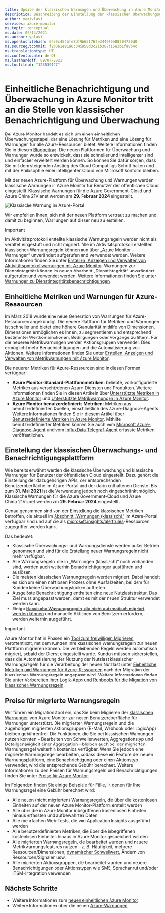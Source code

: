 ```yaml
---
title: Update der klassischen Warnungen und Überwachung in Azure Monitor
description: Beschreibung der Einstellung der klassischen Überwachungsdienste und -funktionen, die bisher im Azure-Portal unter Benachrichtigungen (klassisch) angezeigt wurden.
author: yanivlavi
services: azure-monitor
ms.topic: conceptual
ms.date: 02/14/2021
ms.author: yalavi
ms.openlocfilehash: 64e9c454bfe8df9b65176fe344999e88204720d0
ms.sourcegitcommit: f2d0e1e91a6c345858d3c21b387b15e3b1fa8b4c
ms.translationtype: HT
ms.contentlocale: de-DE
ms.lasthandoff: 09/07/2021
ms.locfileid: "123539117"
---
```

# <a name="unified-alerting--monitoring-in-azure-monitor-replaces-classic-alerting--monitoring"></a>Einheitliche Benachrichtigung und Überwachung in Azure Monitor tritt an die Stelle von klassischer Benachrichtigung und Überwachung

Bei Azure Monitor handelt es sich um einen einheitlichen Überwachungsstapel, der eine Lösung für Metriken und eine Lösung für Warnungen für alle Azure-Ressourcen bietet. Weitere Informationen finden Sie in diesem [Blogbeitrag](https://azure.microsoft.com/blog/new-full-stack-monitoring-capabilities-in-azure-monitor/). Die neuen Plattformen für Überwachung und Warnungen wurde so entwickelt, dass sie schneller und intelligenter sind und einfacher erweitert werden können. So können Sie dafür sorgen, dass Sie mit dem steigenden Anstieg des Cloud Computings Schritt halten und mit der Philosophie einer intelligenten Cloud von Microsoft konform bleiben.

Mit der neuen Azure-Plattform für Überwachung und Warnungen werden klassische Warnungen in Azure Monitor für Benutzer der öffentlichen Cloud eingestellt. Klassische Warnungen für die Azure Government-Cloud und Azure China 21Vianet werden am **29. Februar 2024** eingestellt.

 ![Klassische Warnung im Azure-Portal](media/monitoring-classic-retirement/monitor-alert-screen2.png) 

Wir empfehlen Ihnen, sich mit der neuen Plattform vertraut zu machen und damit zu beginnen, Warnungen auf dieser neu zu erstellen.

> [!IMPORTANT]
> Im Aktivitätsprotokoll erstellte klassische Warnungsregeln werden nicht als veraltet eingestuft und nicht migriert. Alle im Aktivitätsprotokoll erstellten klassischen Warnungsregeln können nun über „Azure Monitor – Warnungen“ unverändert aufgerufen und verwendet werden. Weitere Informationen finden Sie unter [Erstellen, Anzeigen und Verwalten von Aktivitätsprotokollwarnungen mit Azure Monitor](./alerts-activity-log.md). Warnungen zur Dienstintegrität können im neuen Abschnitt „Dienstintegrität“ unverändert aufgerufen und verwendet werden. Weitere Informationen finden Sie unter [Warnungen zu Dienstintegritätsbenachrichtigungen](../../service-health/alerts-activity-log-service-notifications-portal.md).

## <a name="unified-metrics-and-alerts-for-azure-resources"></a>Einheitliche Metriken und Warnungen für Azure-Ressourcen

Im März 2018 wurde eine neue Generation von Warnungen für Azure-Ressourcen angekündigt. Die neuere Plattform für Metriken und Warnungen ist schneller und bietet eine höhere Granularität mithilfe von Dimensionen. Dimensionen ermöglichen es Ihnen, zu segmentieren und entsprechend bestimmter Wertkombinationen, Bedingungen oder Vorgänge zu filtern. Für die neueren Metrikwarnungen werden Aktionsgruppen verwendet. Dies ermöglicht mehr Benachrichtigungen und die Automatisierung von Aktionen. Weitere Informationen finden Sie unter [Erstellen, Anzeigen und Verwalten von Metrikwarnungen mit Azure Monitor](./alerts-metric.md).

Die neueren Metriken für Azure-Ressourcen sind in diesen Formen verfügbar:

- **Azure Monitor-Standard-Plattformmetriken**: beliebte, vorkonfigurierte Metriken aus verschiedenen Azure-Diensten und Produkten. Weitere Informationen finden Sie in diesen Artikeln über [Unterstützte Metriken in Azure Monitor](./alerts-metric-near-real-time.md#metrics-and-dimensions-supported) und [Unterstützte Metrikwarnungen in Azure Monitor](./alerts-metric-overview.md#supported-resource-types-for-metric-alerts).
- **Azure Monitor benutzerdefinierte Metriken**: Metriken aus benutzerdefinierten Quellen, einschließlich des Azure-Diagnose-Agents. Weitere Informationen finden Sie in diesem Artikel über [Benutzerdefinierte Metriken in Azure Monitor](../essentials/metrics-custom-overview.md). Mithilfe benutzerdefinierter Metriken können Sie auch vom [Microsoft Azure-Diagnose-Agent](../essentials/collect-custom-metrics-guestos-resource-manager-vm.md) und vom [InfluxData Telegraf-Agent](../essentials/collect-custom-metrics-linux-telegraf.md) erfasste Metriken veröffentlichen.

## <a name="retirement-of-classic-monitoring-and-alerting-platform"></a>Einstellung der klassischen Überwachungs- und Benachrichtigungsplattform

Wie bereits erwähnt werden die klassische Überwachung und klassische Warnungen für Benutzer der öffentlichen Cloud eingestellt. Dazu gehört die Einstellung der dazugehörigen APIs, der entsprechenden Benutzeroberfläche im Azure-Portal und der darin enthaltenen Dienste. Bis zum **31. Mai 2021** ist die Verwendung jedoch noch eingeschränkt möglich. Klassische Warnungen für die Azure Government-Cloud und Azure China 21Vianet werden am **29. Februar 2024** eingestellt.

Genau genommen sind von der Einstellung die klassischen Metriken betroffen, die aktuell im [Abschnitt „Warnungen (klassisch)“](./alerts-classic.overview.md) im Azure-Portal verfügbar sind und auf die als [microsoft.insights/alertrules](/rest/api/monitor/alertrules)-Ressourcen zugegriffen werden kann.

Das bedeutet:

- Klassische Überwachungs- und Warnungsdienste werden außer Betrieb genommen und sind für die Erstellung neuer Warnungsregeln nicht mehr verfügbar.
- Alle Warnungsregeln, die in „Warnungen (klassisch)“ noch vorhanden sind, werden auch weiterhin Benachrichtigungen ausführen und auslösen.
- Die meisten klassischen Warnungsregeln werden migriert. Dabei handelt es sich um einen nahtlosen Prozess ohne Ausfallzeiten, bei dem für Kunden keine Überwachungslücken auftreten.
- Ausgelöste Benachrichtigung enthalten eine neue Nutzlaststruktur. Das Ziel muss angepasst werden, damit es mit der neuen Struktur verwendet werden kann.
- Einige [klassische Warnungsregeln, die nicht automatisch migriert werden können](alerts-understand-migration.md#manually-migrating-classic-alerts-to-newer-alerts) und manuelle Aktionen von Benutzern erfordern, werden weiterhin ausgeführt.

> [!IMPORTANT]
> Azure Monitor hat in Phasen ein [Tool zum freiwilligen Migrieren](alerts-using-migration-tool.md) veröffentlicht, mit dem Kunden ihre klassischen Warnungsregeln zur neuen Plattform migrieren können. Die verbleibenden Regeln werden automatisch migriert, sobald der Dienst eingestellt wurde. Kunden müssen sicherstellen, dass die Automatisierung der Nutzung der Nutzlast klassischer Warnungsregeln für die Verarbeitung der neuen Nutzlast unter [Einheitliche Metriken und Warnungen für Azure-Ressourcen](#unified-metrics-and-alerts-for-azure-resources) nach der Migration der klassischen Warnungsregeln angepasst wird. Weitere Informationen finden Sie unter [Vorbereiten Ihrer Logik-Apps und Runbooks für die Migration von klassischen Warnungsregeln](alerts-prepare-migration.md).

## <a name="pricing-for-migrated-alert-rules"></a>Preise für migrierte Warnungsregeln

Wir führen ein Migrationstool ein, das Sie beim Migrieren der [klassischen Warnungen](./alerts-classic.overview.md) von Azure Monitor zur neuen Benutzeroberfläche für Warnungen unterstützt. Die migrierten Warnungsregeln und die zugehörigen migrierten Aktionsgruppen (E-Mail, Webhook oder LogicApp) bleiben gebührenfrei. Die Funktionen, die Sie bei klassischen Warnungen nutzen konnten – Bearbeiten von Schwellenwerten, Aggregationstyp und Detailgenauigkeit einer Aggregation – bleiben auch bei der migrierten Warnungsregel weiterhin kostenlos verfügbar. Wenn Sie jedoch eine migrierte Warnungsregel bearbeiten, sodass diese ein Feature der neuen Warnungsplattform, eine Benachrichtigung oder einen Aktionstyp verwendet, wird die entsprechende Gebühr berechnet. Weitere Informationen zu den Preisen für Warnungsregeln und Benachrichtigungen finden Sie unter [Preise für Azure Monitor](https://azure.microsoft.com/pricing/details/monitor/).

Im Folgenden finden Sie einige Beispiele für Fälle, in denen für Ihre Warnungsregel eine Gebühr berechnet wird:

- Alle neuen (nicht migrierten) Warnungsregeln, die über die kostenlosen Einheiten auf der neuen Azure Monitor-Plattform erstellt werden
- Alle über die in Azure Monitor inbegriffenen kostenlosen Einheiten hinaus erfassten und aufbewahrten Daten
- Alle mehrfachen Web-Tests, die von Application Insights ausgeführt werden
- Alle benutzerdefinierten Metriken, die über die inbegriffenen kostenlosen Einheiten hinaus in Azure Monitor gespeichert werden
- Alle migrierten Warnungsregeln, die bearbeitet wurden und neuere Metrikwarnungsfeatures nutzen – z. B. Häufigkeit, mehrere Ressourcen/Dimensionen, [dynamischer Schwellwert](../alerts/alerts-dynamic-thresholds.md), Ändern von Ressourcen/Signalen usw.
- Alle migrierten Aktionsgruppen, die bearbeitet wurden und neuere Benachrichtigungen oder Aktionstypen wie SMS, Sprachanruf und/oder ITSM-Integration verwenden

## <a name="next-steps"></a>Nächste Schritte

* Weitere Informationen zum [neuen einheitlichen Azure Monitor](../overview.md).
* Weitere Informationen über die neuen [Azure-Warnungen](./alerts-overview.md).
